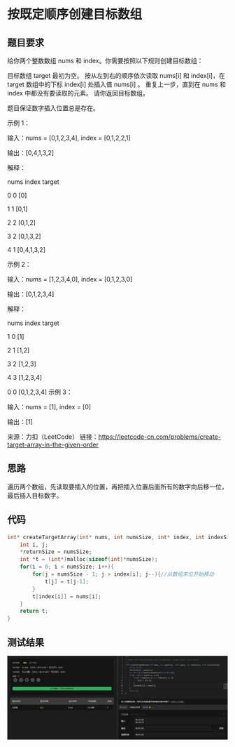 # 按既定顺序创建目标数组
## 题目要求
给你两个整数数组 nums 和 index。你需要按照以下规则创建目标数组：

目标数组 target 最初为空。
按从左到右的顺序依次读取 nums[i] 和 index[i]，在 target 数组中的下标 index[i] 处插入值 nums[i] 。
重复上一步，直到在 nums 和 index 中都没有要读取的元素。
请你返回目标数组。

题目保证数字插入位置总是存在。

示例 1：

输入：nums = [0,1,2,3,4], index = [0,1,2,2,1]

输出：[0,4,1,3,2]

解释：

nums       index     target

0            0        [0]

1            1        [0,1]

2            2        [0,1,2]

3            2        [0,1,3,2]

4            1        [0,4,1,3,2]

示例 2：

输入：nums = [1,2,3,4,0], index = [0,1,2,3,0]

输出：[0,1,2,3,4]

解释：

nums       index     target

1            0        [1]

2            1        [1,2]

3            2        [1,2,3]

4            3        [1,2,3,4]

0            0        [0,1,2,3,4]
示例 3：

输入：nums = [1], index = [0]

输出：[1]

来源：力扣（LeetCode）
链接：https://leetcode-cn.com/problems/create-target-array-in-the-given-order
## 思路
遍历两个数组，先读取要插入的位置，再把插入位置后面所有的数字向后移一位，最后插入目标数字。
## 代码
```c
int* createTargetArray(int* nums, int numsSize, int* index, int indexSize, int* returnSize){
    int i, j;
    *returnSize = numsSize;
    int *t = (int*)malloc(sizeof(int)*numsSize);
    for(i = 0; i < numsSize; i++){
        for(j = numsSize - 1; j > index[i]; j--){//从数组末位开始移动
            t[j] = t[j-1];
        }
        t[index[i]] = nums[i];
    }
    return t;
}
```
## 测试结果
![按既定顺序创建目标数组](https://github.com/xycg529/Summer/blob/master/1.%E7%AE%97%E6%B3%95/%E6%8C%89%E6%97%A2%E5%AE%9A%E9%A1%BA%E5%BA%8F%E5%88%9B%E5%BB%BA%E7%9B%AE%E6%A0%87%E6%95%B0%E7%BB%84.JPG)
